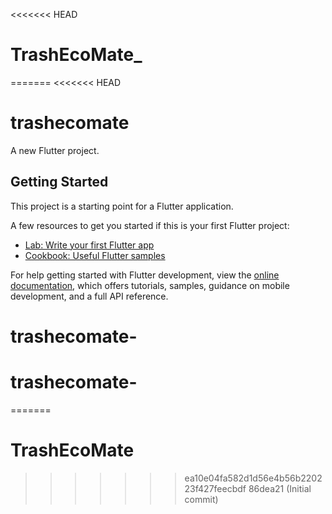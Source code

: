 <<<<<<< HEAD
# TrashEcoMate_
=======
<<<<<<< HEAD
# trashecomate

A new Flutter project.

## Getting Started

This project is a starting point for a Flutter application.

A few resources to get you started if this is your first Flutter project:

- [Lab: Write your first Flutter app](https://docs.flutter.dev/get-started/codelab)
- [Cookbook: Useful Flutter samples](https://docs.flutter.dev/cookbook)

For help getting started with Flutter development, view the
[online documentation](https://docs.flutter.dev/), which offers tutorials,
samples, guidance on mobile development, and a full API reference.
# trashecomate-
# trashecomate-
=======
# TrashEcoMate
>>>>>>> ea10e04fa582d1d56e4b56b220223f427feecbdf
>>>>>>> 86dea21 (Initial commit)
